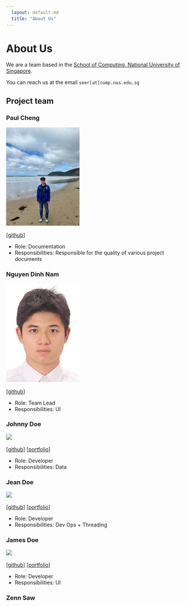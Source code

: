 ```yaml
---
  layout: default.md
  title: "About Us"
---
```


# About Us

We are a team based in the [School of Computing, National University of Singapore](http://www.comp.nus.edu.sg).

You can reach us at the email `seer[at]comp.nus.edu.sg`

## Project team

### Paul Cheng

<img src="images/itsapaulblem.png" width="200px">

[[github](https://github.com/itsapaulblem)]

* Role: Documentation 
* Responsibilities: Responsible for the quality of various project documents

### Nguyen Dinh Nam

<img src="images/namprice227.png" width="200px">

[[github](https://github.com/namprice227)]

* Role: Team Lead
* Responsibilities: UI


### Johnny Doe

<img src="images/johndoe.png" width="200px">

[[github](http://github.com/johndoe)] [[portfolio](team/johndoe.md)]

* Role: Developer
* Responsibilities: Data

### Jean Doe

<img src="images/johndoe.png" width="200px">

[[github](http://github.com/johndoe)]
[[portfolio](team/johndoe.md)]

* Role: Developer
* Responsibilities: Dev Ops + Threading

### James Doe

<img src="images/johndoe.png" width="200px">

[[github](http://github.com/johndoe)]
[[portfolio](team/johndoe.md)]

* Role: Developer
* Responsibilities: UI

### Zenn Saw

